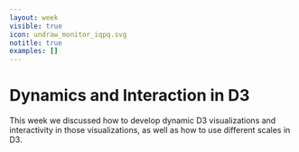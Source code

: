 ```yaml
---
layout: week
visible: true
icon: undraw_monitor_iqpq.svg
notitle: true
examples: []
---
```


# Dynamics and Interaction in D3

This week we discussed how to develop dynamic D3 visualizations and
interactivity in those visualizations, as well as how to use different scales
in D3.
